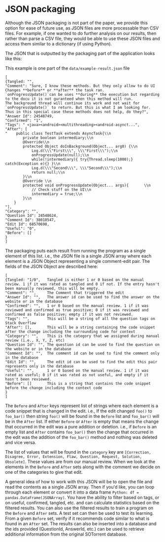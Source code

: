 # JSON packaging

Although the JSON packaging is not part of the paper, we provide this option for ease of future use, as JSON files are more processable than CSV files. For example, if one wanted to do further analysis on our results, then rather than parse a CSV file, they would be able to use these JSON files and access them similar to a dictionary (if using Python).

The JSON that is outputted by the packaging part of the application looks like this:

This example is one part of the `data/example-result.json` file
```
[
{Tangled: "", 
"Comment": "Sure, I know these methods. But they only allow to do UI Changes **before** or **after** the task ran.
`onProgressUpdate()`can be uses **during** the execution but regarding to the docu it is not guranteed when this method will run.
The background thread will continue its work and not wait for `onProgressUpdate()` to return. But this is what I am looking for.
Thus in this special case these methods does not help, do they?", 
"Answer Id": 24548749, 
"Confirmed": "1", 
"Tags": " <java><android><multithreading><android-asynct...", 
"After": [
"    public class TestTask extends AsyncTask{\\n
        private boolean intermediary;\\n
        @Override\\n
        protected Object doInBackground(Object... arg0) {\\n
            Log.d(\\\"First\\\", \\\"First\\\");\\n
            onProgressUpdate(null);\\n
            while(!intermediary){ try{Thread.sleep(1000);} catch(Exception e){} }\\n
            Log.d(\\\"Second\\\", \\\"Second\\\");\\n
            return null;\\n
        }\\n
        @Override \\n
        protected void onProgressUpdate(Object... args){       \\n
            // Check stuff on the UI\\n
            intermediary = true;\\n
        }\\n
    }
"],
"Category": "", 
"Question Id": 24548624, 
"Comment Id": 38018547, 
"Edit Id": 68570698, 
"Useful": "0", 
"Before": []
}
]
```
The packaging puts each result from running the program as a single element of this list. i.e., the JSON file is a single JSON array where each element is a JSON Object representing a single comment-edit pair. The fields of the JSON Object are described here: 
```
[
{Tangled: "1/0",   Tangled is either 1 or 0 based on the manual review. 1 if it was rated as tangled and 0 if not. If the entry hasn't been manually reviewed, this will be empty.
"Comment": "",     The Comment that triggered the edit 
"Answer Id": "",   The answer id can be used to find the answer on the website or in the database
"Confirmed": "",   1 or 0 based on the manual review. 1 if it was reviewed and confirmed as true positive; 0 if it was reviewed and confirmed as false positive; empty if it was not reviewed.
"Tags": "",        This will be a string of all the question tags on Stack Overflow
"After": [],       This will be a string containing the code snippet after the change including the surrounding code for context
"Category": "",    This is the category that we assigned during manual review (i.e., X, Y, Z, etc)
"Question Id": "", The question id can be used to find the question on the website or in the database
"Comment Id": "",  The comment id can be used to find the comment only in the database
"Edit Id": "",     The edit id can be used to find the edit this pair represents only in the database
"Useful": "",      1 or 0 based on the manual review. 1 if it was rated as useful; 0 if it was rated as not useful, and empty if it hasn't been reviewed.
"Before": []       This is a string that contains the code snippet before the change including the context code 
}
]
```

The `Before` and `After` keys represent list of strings where each element is a code snippet that is changed in the edit. i.e., If the edit changed `foo()` to `foo_bar()` then string `foo()` will be found in the `Before` list and `foo_bar()` will be in the `After` list. If either `Before` or `After` is empty that means the change that occurred in the edit was a pure addition or deletion. i.e., if `Before` is an empty list and `After` contains `foo_bar()` then the change that occurred in the edit was the addition of the `foo_bar()` method and nothing was deleted and vice versa. 

The list of values that will be found in the `category` key are `[Correction, Disagree, Error, Extension, Flaw, Question, Request, Solution, Obsolete]`. These values are from our manual review. When we look at the elements in the `Before` and `After` sets along with the comment we decide on one of the categories to give that edit.

A general idea of how to work with this JSON will be to open the file and read the contents as a single JSON array. 
Then if you'd like, you can loop through each element or convert it into a data frame `Python: df = pandas.DataFrame(JSONArray)`.
You have the ability to filter based on tags, or on useful, confirmed, tangled, etc. and can calculate statistics based on the filtered results.
You can also use the filtered results to train a program on the `Before` and `After` sets. A test set can then be used to test its learning. From a given `Before` set, verify if it recommends code similar to what is found in an `After` set.
The results can also be inserted into a database and the ids provided (QuestionId, AnswerId, etc.) can be used to retrieve additional information from the original SOTorrent database.
